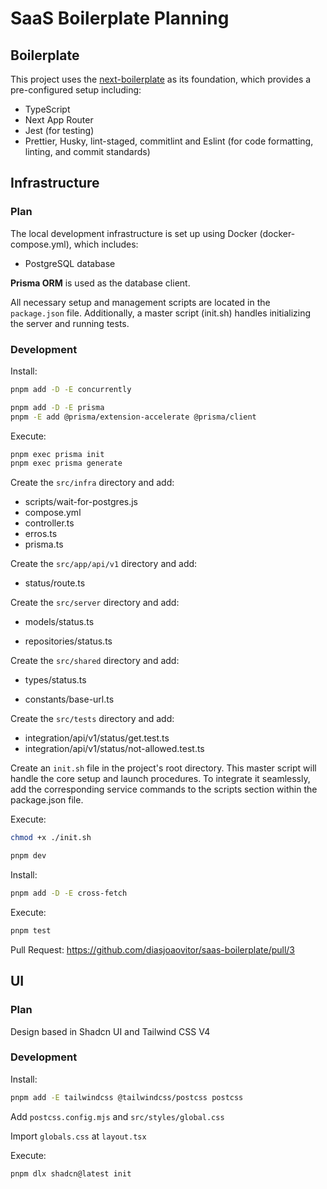 # SaaS Boilerplate Planning

## Boilerplate

This project uses the [next-boilerplate](https://github.com/diasjoaovitor/next-boilerplate) as its foundation, which provides a pre-configured setup including:

- TypeScript
- Next App Router
- Jest (for testing)
- Prettier, Husky, lint-staged, commitlint and Eslint (for code formatting, linting, and commit standards)

## Infrastructure

### Plan

The local development infrastructure is set up using Docker (docker-compose.yml), which includes:

- PostgreSQL database

**Prisma ORM** is used as the database client.

All necessary setup and management scripts are located in the `package.json` file. Additionally, a master script (init.sh) handles initializing the server and running tests.

### Development

Install:

```sh
pnpm add -D -E concurrently

pnpm add -D -E prisma
pnpm -E add @prisma/extension-accelerate @prisma/client
```

Execute:

```sh
pnpm exec prisma init
pnpm exec prisma generate
```

Create the `src/infra` directory and add:

- scripts/wait-for-postgres.js
- compose.yml
- controller.ts
- erros.ts
- prisma.ts

Create the `src/app/api/v1` directory and add:

- status/route.ts

Create the `src/server` directory and add:

- models/status.ts

- repositories/status.ts

Create the `src/shared` directory and add:

- types/status.ts

- constants/base-url.ts

Create the `src/tests` directory and add:

- integration/api/v1/status/get.test.ts
- integration/api/v1/status/not-allowed.test.ts

Create an `init.sh` file in the project's root directory. This master script will handle the core setup and launch procedures. To integrate it seamlessly, add the corresponding service commands to the scripts section within the package.json file.

Execute:

```sh
chmod +x ./init.sh

pnpm dev
```

Install:

```sh
pnpm add -D -E cross-fetch
```

Execute:

```sh
pnpm test
```

Pull Request: https://github.com/diasjoaovitor/saas-boilerplate/pull/3

## UI

### Plan

Design based in Shadcn UI and Tailwind CSS V4

### Development

Install:

```sh
pnpm add -E tailwindcss @tailwindcss/postcss postcss
```

Add `postcss.config.mjs` and `src/styles/global.css`

Import `globals.css` at `layout.tsx`

Execute:

```sh
pnpm dlx shadcn@latest init
```
